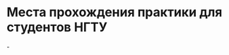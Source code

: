 # Места прохождения практики для студентов НГТУ
 <html>
  <head>
  <meta http-equiv='Content-Type' content='text/html; charset=utf8'>
  <link rel="stylesheet" href="http://sergey-oganesyan.ru/wp-content/uploads/2014/01/stylepromer.css" type="text/css" />
 -<title>Всплывающее окно на javascript - Seo блог sergey-oganesyan.ru</title>
  <style type="text/css">
  	
  	#wrap{
  						<!-- Картинка ipad'a-->
  				<img  style="margin: 20px 0 0 50px;" src="http://sergey-oganesyan.ru/wp-content/uploads/2014/01/ipad.png">
  				
 -				<center>
 -							
 -					<a href="http://sergey-oganesyan.ru/javascript-s-primerami/kak-sdelat-vsplyvayushee-okno.html" class="myButton">Вернуться к статье</a> 
 -					<a class="myButton" href="http://sergey-oganesyan.ru/">sergey-oganesyan.ru</a>
 -				</center>
 -				
 +				<center>			
  			</div>
  
  		<center><button class="myButton" onclick="show('block')">Показать окно</button></center>	
   <meta charset="utf-8">
 <select><option selected> Выберите тип сортировки компаний:</option>
 <option>По наименованию факультета</option>
 <option><button class="myButton" onclick="show('block')">Показать окно</button></option>
 <option>По наименованию направления обучения</option></select>
 </body>
 </html>
